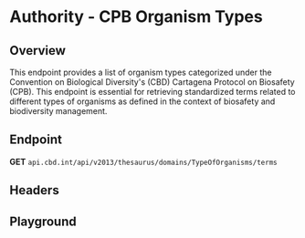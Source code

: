 <script setup>
import "../../../style.css"
import SwaggerUI from "../../../swagger/view/SwaggerUI.vue"
import swaggerJson from "../../../swagger/json/thesaurus/authority/cpb-organism-types.json";

const swaggerSpecs = [
  { json:swaggerJson, protected: false },
]
</script>

# Authority - CPB Organism Types

## Overview

This endpoint provides a list of organism types categorized under the Convention on Biological Diversity's (CBD) Cartagena Protocol on Biosafety (CPB). This endpoint is essential for retrieving standardized terms related to different types of organisms as defined in the context of biosafety and biodiversity management.


## Endpoint

**GET** `api.cbd.int/api/v2013/thesaurus/domains/TypeOfOrganisms/terms`

## Headers
<!--@include: ../../../components/common/header/accept.md-->

## Playground

<SwaggerUI :swaggerSpecs="swaggerSpecs" />